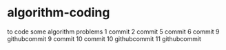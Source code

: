 # algorithm-coding
to code some algorithm problems
1 commit
2 commit
5 commit
6 commit
9 githubcommit
9 commit
10 commit
10 githubcommit
11 githubcommit
